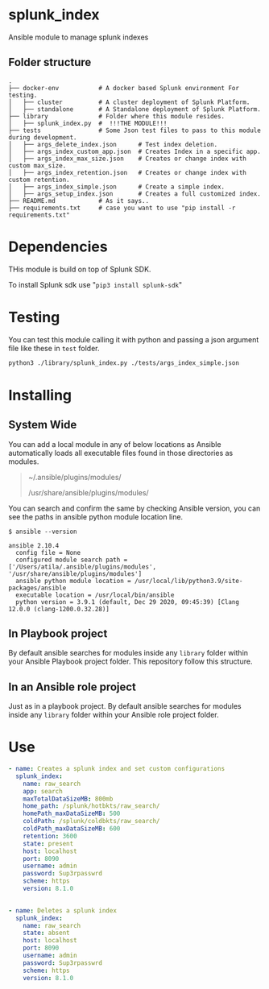 # splunk_index
Ansible module to manage splunk indexes

##  Folder structure

    .
    ├── docker-env           # A docker based Splunk environment For testing.
    │   ├── cluster          # A cluster deployment of Splunk Platform.
    │   ├── standalone       # A Standalone deployment of Splunk Platform.
    ├── library              # Folder where this module resides.
    │   ├── splunk_index.py  #  !!!THE MODULE!!! 
    ├── tests                # Some Json test files to pass to this module during development.
    │   ├── args_delete_index.json      # Test index deletion.
    │   ├── args_index_custom_app.json  # Creates Index in a specific app.
    │   ├── args_index_max_size.json    # Creates or change index with custom max_size.
    │   ├── args_index_retention.json   # Creates or change index with custom retention.
    │   ├── args_index_simple.json      # Create a simple index.
    │   ├── args_setup_index.json       # Creates a full customized index.
    ├── README.md            # As it says..
    ├── requirements.txt     # case you want to use "pip install -r requirements.txt"



# Dependencies
THis module is build on top of Splunk SDK.

To install Splunk sdk use "`pip3 install splunk-sdk`"

# Testing 

You can test this module calling it with python and passing a json argument file like these in `test` folder.

```bash
python3 ./library/splunk_index.py ./tests/args_index_simple.json
```

# Installing
## System Wide
You can add a local module in any of below locations as Ansible automatically loads all executable files found in those directories as modules.

> ~/.ansible/plugins/modules/
> 
> /usr/share/ansible/plugins/modules/

You can search and confirm the same by checking Ansible version, you can see the paths in ansible python module location line.

```shell
$ ansible --version

ansible 2.10.4
  config file = None
  configured module search path = ['/Users/atila/.ansible/plugins/modules', '/usr/share/ansible/plugins/modules']
  ansible python module location = /usr/local/lib/python3.9/site-packages/ansible
  executable location = /usr/local/bin/ansible
  python version = 3.9.1 (default, Dec 29 2020, 09:45:39) [Clang 12.0.0 (clang-1200.0.32.28)]
```

## In Playbook project
By default ansible searches for modules inside any `library` folder within your Ansible Playbook project folder.
This repository follow this structure.

## In an Ansible role project
Just as in a playbook project. By default ansible searches for modules inside any `library` folder within your Ansible role project folder.


# Use

```yaml
- name: Creates a splunk index and set custom configurations
  splunk_index:
    name: raw_search
    app: search
    maxTotalDataSizeMB: 800mb
    home_path: /splunk/hotbkts/raw_search/
    homePath_maxDataSizeMB: 500
    coldPath: /splunk/coldbkts/raw_search/
    coldPath_maxDataSizeMB: 600
    retention: 3600
    state: present
    host: localhost
    port: 8090
    username: admin
    password: Sup3rpasswrd
    scheme: https
    version: 8.1.0
    

- name: Deletes a splunk index
  splunk_index:
    name: raw_search
    state: absent
    host: localhost
    port: 8090
    username: admin
    password: Sup3rpasswrd
    scheme: https
    version: 8.1.0

```
